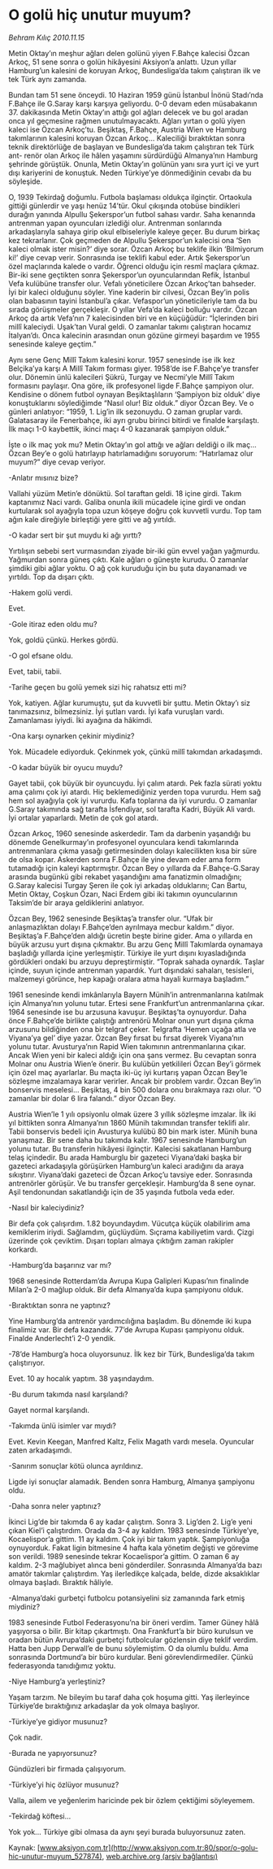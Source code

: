 # O golü hiç unutur muyum?

*Behram Kılıç 2010.11.15*

<div class="pNewsDetailMainContent" itemprop="articleBody">
 <p>
  Metin Oktay’ın meşhur ağları delen golünü yiyen F.Bahçe kalecisi Özcan Arkoç, 51 sene sonra o golün hikâyesini Aksiyon’a anlattı. Uzun yıllar Hamburg’un kalesini de koruyan Arkoç, Bundesliga’da takım çalıştıran ilk ve tek Türk aynı zamanda.
 </p>
 <p>
  <p class="MsoNormal">
   Bundan tam 51 sene önceydi. 10 Haziran 1959 günü İstanbul İnönü Stadı’nda F.Bahçe ile G.Saray karşı karşıya geliyordu. 0-0 devam eden müsabakanın 37. dakikasında Metin Oktay’ın attığı gol ağları delecek ve bu gol aradan onca yıl geçmesine rağmen unutulmayacaktı. Ağları yırtan o golü yiyen kaleci ise Özcan Arkoç’tu. Beşiktaş, F.Bahçe, Austria Wien ve Hamburg takımlarının kalesini koruyan Özcan Arkoç... Kaleciliği bıraktıktan sonra teknik direktörlüğe de başlayan ve Bundesliga’da takım çalıştıran tek Türk ant- renör olan Arkoç ile hâlen yaşamını sürdürdüğü Almanya’nın Hamburg şehrinde görüştük. Onunla, Metin Oktay’ın golünün yanı sıra yurt içi ve yurt dışı kariyerini de konuştuk. Neden Türkiye’ye dönmediğinin cevabı da bu söyleşide.
  </p>
  <p class="MsoNormal">
   O, 1939 Tekirdağ doğumlu. Futbola başlaması oldukça ilginçtir. Ortaokula gittiği günlerdir ve yaşı henüz 14’tür. Okul çıkışında otobüse bindikleri durağın yanında Alpullu Şekerspor’un futbol sahası vardır. Saha kenarında antrenman yapan oyuncuları izlediği olur. Antrenman sonlarında arkadaşlarıyla sahaya girip okul elbiseleriyle kaleye geçer. Bu durum birkaç kez tekrarlanır. Çok geçmeden de Alpullu Şekerspor’un kalecisi ona ‘Sen kaleci olmak ister misin?’ diye sorar. Özcan Arkoç bu teklife ilkin ‘Bilmiyorum ki!’ diye cevap verir. Sonrasında ise teklifi kabul eder. Artık Şekerspor’un özel maçlarında kalede o vardır. Öğrenci olduğu için resmî maçlara çıkmaz. Bir-iki sene geçtikten sonra Şekerspor’un oyuncularından Refik, İstanbul Vefa kulübüne transfer olur. Vefalı yöneticilere Özcan Arkoç’tan bahseder. İyi bir kaleci olduğunu söyler. Yine kaderin bir cilvesi, Özcan Bey’in polis olan babasının tayini İstanbul’a çıkar. Vefaspor’un yöneticileriyle tam da bu sırada görüşmeler gerçekleşir. O yıllar Vefa’da kaleci bolluğu vardır. Özcan Arkoç da artık Vefa’nın 7 kalecisinden biri ve en küçüğüdür: “İçlerinden biri millî kaleciydi. Uşak’tan Vural geldi. O zamanlar takımı çalıştıran hocamız İtalyan’dı. Onca kalecinin arasından onun gözüne girmeyi başardım ve 1955 senesinde kaleye geçtim.”
  </p>
  <p class="MsoNormal">
   Aynı sene Genç Millî Takım kalesini korur. 1957 senesinde ise ilk kez Belçika’ya karşı A Millî Takım forması giyer. 1958’de ise F.Bahçe’ye transfer olur. Dönemin ünlü kalecileri Şükrü, Turgay ve Necmi’yle Millî Takım formasını paylaşır. Ona göre, ilk profesyonel ligde F.Bahçe şampiyon olur. Kendisine o dönem futbol oynayan Beşiktaşlıların ‘Şampiyon biz olduk’ diye konuştuklarını söylediğimde “Nasıl olur! Biz olduk.” diyor Özcan Bey. Ve o günleri anlatıyor: “1959, 1. Lig’in ilk sezonuydu. O zaman gruplar vardı. Galatasaray ile Fenerbahçe, iki ayrı grubu birinci bitirdi ve finalde karşılaştı. İlk maçı 1-0 kaybettik, ikinci maçı 4-0 kazanarak şampiyon olduk.”
  </p>
  <p class="MsoNormal">
   İşte o ilk maç yok mu? Metin Oktay’ın gol attığı ve ağları deldiği o ilk maç... Özcan Bey’e o golü hatırlayıp hatırlamadığını soruyorum: “Hatırlamaz olur muyum?” diye cevap veriyor.
  </p>
  <p class="MsoNormal">
   -Anlatır mısınız bize?
  </p>
  <p class="MsoNormal">
   Vallahi yüzüm Metin’e dönüktü. Sol taraftan geldi. 18 içine girdi. Takım kaptanımız Naci vardı. Galiba onunla ikili mücadele içine girdi ve ondan kurtularak sol ayağıyla topa uzun köşeye doğru çok kuvvetli vurdu. Top tam ağın kale direğiyle birleştiği yere gitti ve ağ yırtıldı.
  </p>
  <p class="MsoNormal">
   -O kadar sert bir şut muydu ki ağı yırttı?
  </p>
  <p class="MsoNormal">
   Yırtılışın sebebi sert vurmasından ziyade bir-iki gün evvel yağan yağmurdu. Yağmurdan sonra güneş çıktı. Kale ağları o güneşte kurudu. O zamanlar şimdiki gibi ağlar yoktu. O ağ çok kuruduğu için bu şuta dayanamadı ve yırtıldı. Top da dışarı çıktı.
  </p>
  <p class="MsoNormal">
   -Hakem golü verdi.
  </p>
  <p class="MsoNormal">
   Evet.
  </p>
  <p class="MsoNormal">
   -Gole itiraz eden oldu mu?
  </p>
  <p class="MsoNormal">
   Yok, goldü çünkü. Herkes gördü.
  </p>
  <p class="MsoNormal">
   -O gol efsane oldu.
  </p>
  <p class="MsoNormal">
   Evet, tabii, tabii.
  </p>
  <p class="MsoNormal">
   -Tarihe geçen bu golü yemek sizi hiç rahatsız etti mi?
  </p>
  <p class="MsoNormal">
   Yok, katiyen. Ağlar kurumuştu, şut da kuvvetli bir şuttu. Metin Oktay’ı siz tanımazsınız, bilmezsiniz. İyi şutları vardı. İyi kafa vuruşları vardı. Zamanlaması iyiydi. İki ayağına da hâkimdi.
  </p>
  <p class="MsoNormal">
   -Ona karşı oynarken çekinir miydiniz?
  </p>
  <p class="MsoNormal">
   Yok. Mücadele ediyorduk. Çekinmek yok, çünkü millî takımdan arkadaşımdı.
  </p>
  <p class="MsoNormal">
   -O kadar büyük bir oyucu muydu?
  </p>
  <p class="MsoNormal">
   Gayet tabii, çok büyük bir oyuncuydu. İyi çalım atardı. Pek fazla sürati yoktu ama çalımı çok iyi atardı. Hiç beklemediğiniz yerden topa vururdu. Hem sağ hem sol ayağıyla çok iyi vururdu. Kafa toplarına da iyi vururdu. O zamanlar G.Saray takımında sağ tarafta İsfendiyar, sol tarafta Kadri, Büyük Ali vardı. İyi ortalar yaparlardı. Metin de çok gol atardı.
  </p>
  <p class="MsoNormal">
   Özcan Arkoç, 1960 senesinde askerdedir. Tam da darbenin yaşandığı bu dönemde Genelkurmay’ın profesyonel oyunculara kendi takımlarında antrenmanlara çıkma yasağı getirmesinden dolayı kalecilikten kısa bir süre de olsa kopar. Askerden sonra F.Bahçe ile yine devam eder ama form tutamadığı için kaleyi kaptırmıştır. Özcan Bey o yıllarda da F.Bahçe-G.Saray arasında bugünkü gibi rekabet yaşandığını ama fanatizmin olmadığını; G.Saray kalecisi Turgay Şeren ile çok iyi arkadaş olduklarını; Can Bartu, Metin Oktay, Coşkun Özarı, Naci Erdem gibi iki takımın oyuncularının Taksim’de bir araya geldiklerini anlatıyor.
  </p>
  <p class="MsoNormal">
   Özcan Bey, 1962 senesinde Beşiktaş’a transfer olur. “Ufak bir anlaşmazlıktan dolayı F.Bahçe’den ayrılmaya mecbur kaldım.” diyor. Beşiktaş’a F.Bahçe’den aldığı ücretin beşte birine gider. Ama o yıllarda en büyük arzusu yurt dışına çıkmaktır. Bu arzu Genç Millî Takımlarda oynamaya başladığı yıllarda içine yerleşmiştir. Türkiye ile yurt dışını kıyasladığında gördükleri ondaki bu arzuyu depreştirmiştir. “Toprak sahada oynardık. Taşlar içinde, suyun içinde antrenman yapardık. Yurt dışındaki sahaları, tesisleri, malzemeyi görünce, hep kapağı oralara atma hayali kurmaya başladım.”
  </p>
  <p class="MsoNormal">
   1961 senesinde kendi imkânlarıyla Bayern Münih’in antrenmanlarına katılmak için Almanya’nın yolunu tutar. Ertesi sene Frankfurt’un antrenmanlarına çıkar. 1964 senesinde ise bu arzusuna kavuşur. Beşiktaş’ta oynuyordur. Daha önce F.Bahçe’de birlikte çalıştığı antrenörü Molnar onun yurt dışına çıkma arzusunu bildiğinden ona bir telgraf çeker. Telgrafta ‘Hemen uçağa atla ve Viyana’ya gel’ diye yazar. Özcan Bey fırsat bu fırsat diyerek Viyana’nın yolunu tutar. Avusturya’nın Rapid Wien takımının antrenmanlarına çıkar. Ancak Wien yeni bir kaleci aldığı için ona şans vermez. Bu cevaptan sonra Molnar onu Austria Wien’e önerir. Bu kulübün yetkilileri Özcan Bey’i görmek için özel maç ayarlarlar. Bu maçta iki-üç iyi kurtarış yapan Özcan Bey’le sözleşme imzalamaya karar verirler. Ancak bir problem vardır. Özcan Bey’in bonservis meselesi... Beşiktaş, 4 bin 500 dolara onu bırakmaya razı olur. “O zamanlar bir dolar 6 lira falandı.” diyor Özcan Bey.
  </p>
  <p class="MsoNormal">
   Austria Wien’le 1 yılı opsiyonlu olmak üzere 3 yıllık sözleşme imzalar. İlk iki yıl bittikten sonra Almanya’nın 1860 Münih takımından transfer teklifi alır. Tabii bonservis bedeli için Avusturya kulübü 80 bin mark ister. Münih buna yanaşmaz. Bir sene daha bu takımda kalır. 1967 senesinde Hamburg’un yolunu tutar. Bu transferin hikâyesi ilginçtir. Kalecisi sakatlanan Hamburg telaş içindedir. Bu arada Hamburglu bir gazeteci Viyana’daki başka bir gazeteci arkadaşıyla görüşürken Hamburg’un kaleci aradığını da araya sıkıştırır. Viyana’daki gazeteci de Özcan Arkoç’u tavsiye eder. Sonrasında antrenörler görüşür. Ve bu transfer gerçekleşir. Hamburg’da 8 sene oynar. Aşil tendonundan sakatlandığı için de 35 yaşında futbola veda eder.
  </p>
  <p class="MsoNormal">
   -Nasıl bir kaleciydiniz?
  </p>
  <p class="MsoNormal">
   Bir defa çok çalışırdım. 1.82 boyundaydım. Vücutça küçük olabilirim ama kemiklerim iriydi. Sağlamdım, güçlüydüm. Sıçrama kabiliyetim vardı. Çizgi üzerinde çok çeviktim. Dışarı topları almaya çıktığım zaman rakipler korkardı.
  </p>
  <p class="MsoNormal">
   -Hamburg’da başarınız var mı?
  </p>
  <p class="MsoNormal">
   1968 senesinde Rotterdam’da Avrupa Kupa Galipleri Kupası’nın finalinde Milan’a 2-0 mağlup olduk. Bir defa Almanya’da kupa şampiyonu olduk.
  </p>
  <p class="MsoNormal">
   -Bıraktıktan sonra ne yaptınız?
  </p>
  <p class="MsoNormal">
   Yine Hamburg’da antrenör yardımcılığına başladım. Bu dönemde iki kupa finalimiz var. Bir defa kazandık. 77’de Avrupa Kupası şampiyonu olduk. Finalde Anderlecht’i 2-0 yendik.
  </p>
  <p class="MsoNormal">
   -78’de Hamburg’a hoca oluyorsunuz. İlk kez bir Türk, Bundesliga’da takım çalıştırıyor.
  </p>
  <p class="MsoNormal">
   Evet. 10 ay hocalık yaptım. 38 yaşındaydım.
  </p>
  <p class="MsoNormal">
   -Bu durum takımda nasıl karşılandı?
  </p>
  <p class="MsoNormal">
   Gayet normal karşılandı.
  </p>
  <p class="MsoNormal">
   -Takımda ünlü isimler var mıydı?
  </p>
  <p class="MsoNormal">
   Evet. Kevin Keegan, Manfred Kaltz, Felix Magath vardı mesela. Oyuncular zaten arkadaşımdı.
  </p>
  <p class="MsoNormal">
   -Sanırım sonuçlar kötü olunca ayrıldınız.
  </p>
  <p class="MsoNormal">
   Ligde iyi sonuçlar alamadık. Benden sonra Hamburg, Almanya şampiyonu oldu.
  </p>
  <p class="MsoNormal">
   -Daha sonra neler yaptınız?
  </p>
  <p class="MsoNormal">
   İkinci Lig’de bir takımda 6 ay kadar çalıştım. Sonra 3. Lig’den 2. Lig’e yeni çıkan Kiel’i çalıştırdım. Orada da 3-4 ay kaldım. 1983 senesinde Türkiye’ye, Kocaelispor’a gittim. 11 ay kaldım. Çok iyi bir takım yaptık. Şampiyonluğa oynuyorduk. Fakat ligin bitmesine 4 hafta kala yönetim değişti ve görevime son verildi. 1989 senesinde tekrar Kocaelispor’a gittim. O zaman 6 ay kaldım. 2-3 mağlubiyet alınca beni gönderdiler. Sonrasında Almanya’da bazı amatör takımlar çalıştırdım. Yaş ilerledikçe kalçada, belde, dizde aksaklıklar olmaya başladı. Bıraktık hâliyle.
  </p>
  <p class="MsoNormal">
   -Almanya’daki gurbetçi futbolcu potansiyelini siz zamanında fark etmiş miydiniz?
  </p>
  <p class="MsoNormal">
   1983 senesinde Futbol Federasyonu’na bir öneri verdim. Tamer Güney hâlâ yaşıyorsa o bilir. Bir kitap çıkartmıştı. Ona Frankfurt’a bir büro kurulsun ve oradan bütün Avrupa’daki gurbetçi futbolcular gözlensin diye teklif verdim. Hatta ben Jupp Derwall’e de bunu söylemiştim. O da olumlu buldu. Ama sonrasında Dortmund’a bir büro kurdular. Beni görevlendirmediler. Çünkü federasyonda tanıdığımız yoktu.
  </p>
  <p class="MsoNormal">
   -Niye Hamburg’a yerleştiniz?
  </p>
  <p class="MsoNormal">
   Yaşam tarzım. Ne bileyim bu taraf daha çok hoşuma gitti. Yaş ilerleyince Türkiye’de bıraktığınız arkadaşlar da yok olmaya başlıyor.
  </p>
  <p class="MsoNormal">
   -Türkiye’ye gidiyor musunuz?
  </p>
  <p class="MsoNormal">
   Çok nadir.
  </p>
  <p class="MsoNormal">
   -Burada ne yapıyorsunuz?
  </p>
  <p class="MsoNormal">
   Gündüzleri bir firmada çalışıyorum.
  </p>
  <p class="MsoNormal">
   -Türkiye’yi hiç özlüyor musunuz?
  </p>
  <p class="MsoNormal">
   Valla, ailem ve yeğenlerim haricinde pek bir özlem çektiğimi söyleyemem.
  </p>
  <p class="MsoNormal">
   -Tekirdağ köftesi…
  </p>
  <p class="MsoNormal">
   Yok yok... Türkiye gibi olmasa da aynı şeyi burada buluyorsunuz zaten.
  </p>
 </p>
</div>


Kaynak: [www.aksiyon.com.tr](http://www.aksiyon.com.tr:80/spor/o-golu-hic-unutur-muyum_527874), [web.archive.org (arşiv bağlantısı)](http://web.archive.org/web/20150609003010/http://www.aksiyon.com.tr:80/spor/o-golu-hic-unutur-muyum_527874)
